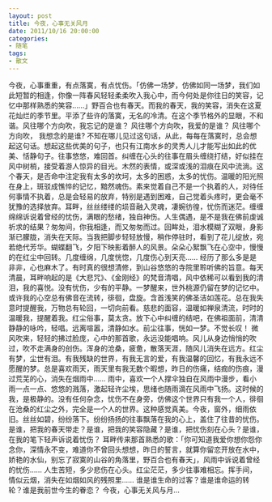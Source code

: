 ```yaml
---
layout: post
title: 今夜，心事无关风月
date: 2011/10/16 20:00:00
categories:
- 随笔
tags:
- 散文
---
```


今夜，心事重重，有点落寞，有点忧伤。「仿佛一场梦，仿佛如同一场梦，我们如此短暂的相逢，你像一阵春风轻轻柔柔吹入我心中，而今何处是你往日的笑容，记忆中那样熟悉的笑容……」野百合也有春天。而我的春天，我的笑容，消失在这夏花灿烂的季节里。平添了些许的落寞，无名的冷清。在这个季节格外的显眼，不和谐。风往哪个方向吹，我忘记的是谁？ 风往哪个方向吹，我爱的是谁？ 风往哪个方向吹， 我想念的是谁? 不知在哪儿见过这句话，从此，每每在落寞时，总会想起这句话。想起这些优美的句子，也只有江南水乡的灵秀人儿才能写出如此的优美、恬静句子。往事悠悠，难回首。纠缠在心头的往事在眉头缠绕打结，好似挂在风中树梢，接受着游人惊异的目光。木然的表情，或深或浅的泪痕在风中流淌。这个春天，是否命中注定我有太多的坎坷，太多的困惑，太多的忧伤。温暖的阳光照在身上，斑驳成憔悴的记忆，黯然魂伤。素来觉着自己不是一个执着的人，对待任何事情不执着，总是会轻易的放弃，特别是遇到困难，自己觉着头疼时，更会毫不犹豫的选择放弃。耳畔，丝丝缕缕的埙音融入灵魂，凄婉彷徨，忧伤而迷茫。缠缠绵绵诉说着曾经的忧伤，满眼的愁绪，独自神伤。人生偶遇，是不是我在佛前虔诚祈求的结果？匆匆间，你我相逢，而又匆匆而过。回眸处，泪水模糊了双眼，身影渐已朦胧，消失在天际。当我把脚步轻轻放慢，稍作停驻时，看到了花儿绽放，宛若绝代芳华。蝴蝶翻飞，夕阳下映影着醉人的风景。朵朵心絮飘飞在心空中，慢慢的在红尘中回转。几度缠绵，几度恍惚，几度伤心到天亮…… 经历了那么多是是非非，心也麻木了。有时真的很想清修，到山谷悠悠的寺院里聆听佛的旨意。每天清晨，耳畔响起的是《大悲咒》、《金刚经》的梵音清唱，风中依稀可以看到我的清泪，我的喜悦。没有忧伤，少有的平静。一梦醒来，世外桃源仍留在梦的记忆中。或许我的心空总有佛音在流转，徘徊，盘旋。含首浅笑的佛圣洁如莲花。总在我失意时提醒我，万物总有轮回，一切向前看。慈悲的面容，温暖如禅泉清流，时时的温暖我，提醒着我。红尘俗事，莫太贪。放下心中纠缠的结吧，在佛祖面前，清清静静的咏吟，轻唱。远离喧嚣，清静如水。前尘往事，恍如一梦。不觉长叹！ 微风吹来，轻轻的拂过脸庞，心中的那首歌，永远没能唱响。风儿从身边悄悄的吹过，吹不走满身的创伤。浑身的沧桑，疲惫，散落天涯，随风儿消失在远方。红尘有梦，尘世有泪。有我残缺的世界，有我无言的爱，有我温馨的回忆，有我永远不愿醒的梦。总是喜欢雨天，雨天里有我无数个暇想，昨日的伤痛，结痂的伤痕，漫过荒芜的心，消失在烟雨中…… 雨中，喜欢一个人撑伞独自在风雨中漫步，看小雨一点一点、悠悠的溅落，激起轻许尘埃，思绪也随雨滴在风雨中飞扬。这时候的我，是极静的。没有任何杂念，忧伤不在身旁，仿佛这个世界只有我一个人，徘徊在沧桑的红尘之外，完全是一个人的世界。这种感觉真美。今夜，窗外，细雨依旧。丝丝如碧，纷纷落下。纷纷扬扬的往事飘落在我的心上，盖住了往昔的忧伤。是谁，把我的春天带走？是谁，把我的笑容隐藏？是谁，把忧伤刻在心头？是谁，在我的笔下轻声诉说着忧伤？ 耳畔传来那首熟悉的歌：「你可知道我爱你想你怨你念你，深情永不变，难道你不曾回头想想，昨日的誓言，就算你留恋开放在水中，娇艳的水仙，别忘了寂寞的山谷的角落里，野百合也有春天」，风雨中诉说着曾经的忧伤…… 人生苦短，多少悲伤在心头。红尘茫茫，多少往事难相忘。挥手间，情似云烟，消失在如烟如风的残照里…… 谁是谁生命的过客？谁是谁命运的转轮？谁是我前世今生的眷恋？ 今夜，心事无关风与月…
